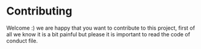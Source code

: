 # Contributing
Welcome :) we are happy that you want to contribute to this project, first of all we know it is a bit painful but please it is important to read the code of conduct file.

